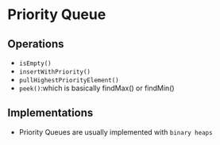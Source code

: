 # Priority Queue

## Operations

- `isEmpty()`
- `insertWithPriority()`
- `pullHighestPriorityElement()`
- `peek()`:which is basically findMax() or findMin()

## Implementations

- Priority Queues are usually implemented with `binary heaps`
